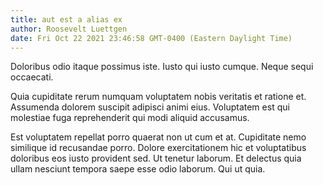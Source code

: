 ```yaml
---
title: aut est a alias ex
author: Roosevelt Luettgen
date: Fri Oct 22 2021 23:46:58 GMT-0400 (Eastern Daylight Time)
---
```

Doloribus odio itaque possimus iste. Iusto qui iusto cumque. Neque sequi occaecati.

 Quia cupiditate rerum numquam voluptatem nobis veritatis et ratione et. Assumenda dolorem suscipit adipisci animi eius. Voluptatem est qui molestiae fuga reprehenderit qui modi aliquid accusamus.

 Est voluptatem repellat porro quaerat non ut cum et at. Cupiditate nemo similique id recusandae porro. Dolore exercitationem hic et voluptatibus doloribus eos iusto provident sed. Ut tenetur laborum. Et delectus quia ullam nesciunt tempora saepe esse odio laborum. Qui ut quia.